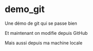 demo_git
========

Une démo de git qui se passe bien

Et maintenant on modifie depuis GitHub

Mais aussi depuis ma machine locale


